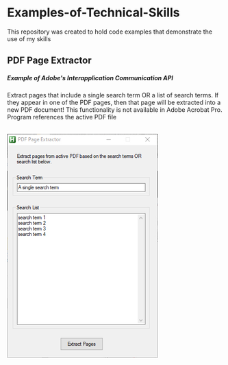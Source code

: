 # Examples-of-Technical-Skills
This repository was created to hold code examples that demonstrate the use of my skills


<h2>PDF Page Extractor</h2>
<h5>Example of Adobe's Interapplication Communication API</h5>
Extract pages that include a single search term OR a list of search terms.  If they appear in one of the PDF pages, then that page will be extracted into a new PDF document!  This functionality is not available in Adobe Acrobat Pro.  Program references the active PDF file
<br>
<br>


![see preview](img.jpg)
